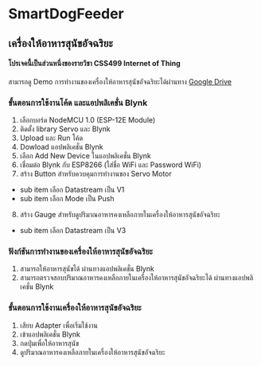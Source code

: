 # SmartDogFeeder
## เครื่องให้อาหารสุนัขอัจฉริยะ
#### โปรเจคนี้เป็นส่วนหนึ่งของรายวิชา CSS499 Internet of Thing
สามารถดู Demo การทำงานของเครื่องให้อาหารสุนัขอัจฉริยะได้ผ่านทาง [Google Drive](https://drive.google.com/file/d/162SY2mjsZ8-6Eju_jFf_h986l9WPmtPA/view?usp=sharing)

### ขั้นตอนการใช้งานโค้ด และแอปพลิเคชั่น Blynk
1. เลือกบอร์ด NodeMCU 1.0 (ESP-12E Module)
2. ติดตั้ง library Servo และ Blynk
3. Upload และ Run โค้ด
4. Dowload แอปพลิเคชั่น Blynk
5. เลือก Add New Device ในแอปพลิเคชั่น Blynk
6. เชื่อมต่อ Blynk กับ ESP8266 (ใส่ชื่อ WiFi และ Password WiFi)
7. สร้าง Button สำหรับควบคุมการทำงานของ Servo Motor 
  * sub item เลือก Datastream เป็น V1
  * sub item เลือก Mode เป็น Push
8. สร้าง Gauge สำหรับดูปริมาณอาหารคงเหลือภายในเครื่องให้อาหารสุนัขอัจฉริยะ
  * sub item เลือก Datastream เป็น V3

### ฟังก์ชันการทำงานของเครื่องให้อาหารสุนัขอัจฉริยะ
1. สามารถให้อาหารสุนัขได้ ผ่านทางแอปพลิเคชั่น Blynk
2. สามารถตรวจสอบปริมาณอาหารคงเหลือภายในเครื่องให้อาหารสุนัขอัจฉริยะได้ ผ่านทางแอปพลิเคชั่น Blynk

### ขั้นตอนการใช้งานเครื่องให้อาหารสุนัขอัจฉริยะ
1. เสียบ Adapter เพื่อเริ่มใช้งาน
2. เข้าแอปพลิเคชั่น Blynk
3. กดปุ่มเพื่อให้อาหารสุนัข
4. ดูปริมาณอาหารคงเหลือภายในเครื่องให้อาหารสุนัขอัจฉริยะ
